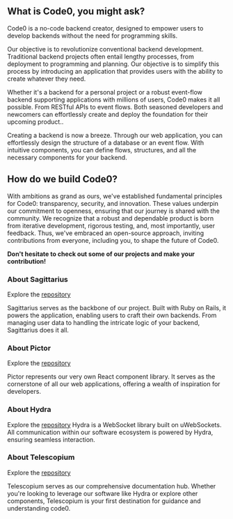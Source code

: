 ## What is Code0, you might ask?
Code0 is a no-code backend creator, designed to empower users to develop backends without the need for programming skills.

Our objective is to revolutionize conventional backend development. Traditional backend projects often entail lengthy processes, from deployment to programming and planning. Our objective is to simplify this process by introducing an application that provides users with the ability to create whatever they need.

Whether it's a backend for a personal project or a robust event-flow backend supporting applications with millions of users, Code0 makes it all possible. From RESTful APIs to event flows. Both seasoned developers and newcomers can effortlessly create and deploy the foundation for their upcoming product..

Creating a backend is now a breeze. Through our web application, you can effortlessly design the structure of a database or an event flow. With intuitive components, you can define flows, structures, and all the necessary components for your backend.

## How do we build Code0?
With ambitions as grand as ours, we've established fundamental principles for Code0: transparency, security, and innovation. These values underpin our commitment to openness, ensuring that our journey is shared with the community. We recognize that a robust and dependable product is born from iterative development, rigorous testing, and, most importantly, user feedback. Thus, we've embraced an open-source approach, inviting contributions from everyone, including you, to shape the future of Code0.

**Don't hesitate to check out some of our projects and make your contribution!**
### About Sagittarius
Explore the [repository](https://github.com/code0-tech/sagittarius)

Sagittarius serves as the backbone of our project. Built with Ruby on Rails, it powers the application, enabling users to craft their own backends. From managing user data to handling the intricate logic of your backend, Sagittarius does it all.
### About Pictor
Explore the [repository](https://github.com/code0-tech/pictor)

Pictor represents our very own React component library. It serves as the cornerstone of all our web applications, offering a wealth of inspiration for developers.

### About Hydra 
Explore the [repository](https://github.com/code0-tech/hydra)
Hydra is a WebSocket library built on uWebSockets. All communication within our software ecosystem is powered by Hydra, ensuring seamless interaction.

### About Telescopium
Explore the [repository](https://github.com/code0-tech/telescopium)

Telescopium serves as our comprehensive documentation hub. Whether you're looking to leverage our software like Hydra or explore other components, Telescopium is your first destination for guidance and understanding code0.